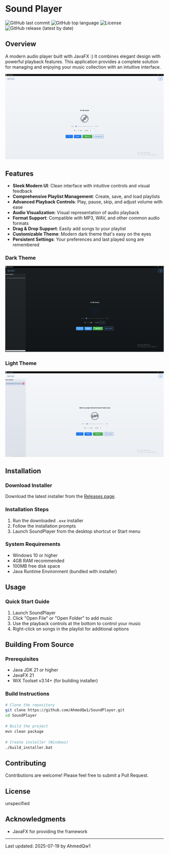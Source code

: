 #  Sound Player

![GitHub last commit](https://img.shields.io/github/last-commit/AhmedQw1/SoundPlayer)
![GitHub top language](https://img.shields.io/github/languages/top/AhmedQw1/SoundPlayer)
![License](https://img.shields.io/github/license/AhmedQw1/SoundPlayer)
![GitHub release (latest by date)](https://img.shields.io/github/v/release/AhmedQw1/SoundPlayer)

## Overview

A modern audio player built with JavaFX :) It combines elegant design with powerful playback features. This application provides a complete solution for managing and enjoying your music collection with an intuitive interface.

![SoundPlayer Screenshot](screenshots/main-screen.png)

## Features

- **Sleek Modern UI**: Clean interface with intuitive controls and visual feedback
- **Comprehensive Playlist Management**: Create, save, and load playlists
- **Advanced Playback Controls**: Play, pause, skip, and adjust volume with ease
- **Audio Visualization**: Visual representation of audio playback
- **Format Support**: Compatible with MP3, WAV, and other common audio formats
- **Drag & Drop Support**: Easily add songs to your playlist
- **Customizable Theme**: Modern dark theme that's easy on the eyes
- **Persistent Settings**: Your preferences and last played song are remembered

### Dark Theme
![Dark Theme](screenshots/dark-theme.png)

### Light Theme
![Light Theme](screenshots/light-theme.png)

## Installation

### Download Installer

Download the latest installer from the [Releases page](https://github.com/AhmedQw1/SoundPlayer/releases).

### Installation Steps

1. Run the downloaded `.exe` installer
2. Follow the installation prompts
3. Launch SoundPlayer from the desktop shortcut or Start menu

### System Requirements

- Windows 10 or higher
- 4GB RAM recommended
- 100MB free disk space
- Java Runtime Environment (bundled with installer)

## Usage

### Quick Start Guide

1. Launch SoundPlayer
2. Click "Open File" or "Open Folder" to add music
3. Use the playback controls at the bottom to control your music
4. Right-click on songs in the playlist for additional options

## Building From Source

### Prerequisites

- Java JDK 21 or higher
- JavaFX 21
- WiX Toolset v3.14+ (for building installer)

### Build Instructions

```bash
# Clone the repository
git clone https://github.com/AhmedQw1/SoundPlayer.git
cd SoundPlayer

# Build the project
mvn clean package

# Create installer (Windows)
./build_installer.bat
```

## Contributing

Contributions are welcome! Please feel free to submit a Pull Request.

## License

unspecified

## Acknowledgments

- JavaFX for providing the framework

---

Last updated: 2025-07-19 by AhmedQw1
